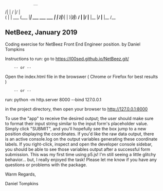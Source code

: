
                 __                
 /| |      /   |/  |               
( | | ___ (___ |___| ___  ___  ___ 
| | )|___)|    |   )|___)|___) __/ 
| |/ |__  |__  |__/ |__  |__  /__  
                                   


NetBeez, January 2019
--------------------------------------------------------
Coding exercise for NetBeez Front End Engineer position.
by Daniel Tompkins

Instructions to run: go to https://l00sed.github.io/NetBeez.git/

		-- or --

Open the index.html file in the browswer ( Chrome or Firefox for best results )

		-- or --
run:
python -m http.server 8000 --bind 127.0.0.1

in the project directory, then open your browser to http://127.0.0.1:8000

To use the "app" to receive the desired output; the user should make sure to format
their input string similar to the input form's placeholder value. Simply click "SUBMIT",
and you'll hopefully see the box jump to a new position displaying the coordinates.
If you'd like the raw data output, there is an active console.log on the output variables
generating these coordinate labels. If you right-click, inspect and open the developer
console sidebar, you should be able to see those variables output after a successful
form submission. This was my first time using p5.js! I'm still seeing a little glitchy
behavior... but, I really enjoyed the task! Please let me know if you have any
questions or problems with the package.

Warm Regards,

Daniel Tompkins
